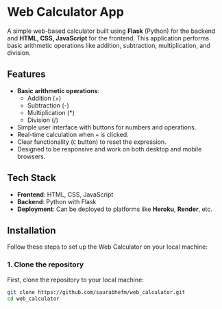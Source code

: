 # Web Calculator App

A simple web-based calculator built using **Flask** (Python) for the backend and **HTML, CSS, JavaScript** for the frontend. This application performs basic arithmetic operations like addition, subtraction, multiplication, and division.

## Features

- **Basic arithmetic operations**:
  - Addition (+)
  - Subtraction (-)
  - Multiplication (*)
  - Division (/)
- Simple user interface with buttons for numbers and operations.
- Real-time calculation when `=` is clicked.
- Clear functionality (`C` button) to reset the expression.
- Designed to be responsive and work on both desktop and mobile browsers.

## Tech Stack

- **Frontend**: HTML, CSS, JavaScript
- **Backend**: Python with Flask
- **Deployment**: Can be deployed to platforms like **Heroku**, **Render**, etc.

## Installation

Follow these steps to set up the Web Calculator on your local machine:

### 1. Clone the repository
First, clone the repository to your local machine:

```bash
git clone https://github.com/saurabhefm/web_calculator.git
cd web_calculator
